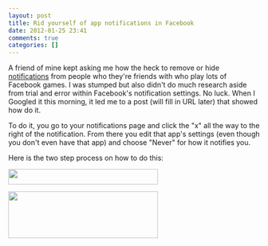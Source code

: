 ```yaml
---
layout: post
title: Rid yourself of app notifications in Facebook
date: 2012-01-25 23:41
comments: true
categories: []
---
```

A friend of mine kept asking me how the heck to remove or hide <a href="https://www.facebook.com/notifications">notifications</a> from people who they're friends with who play lots of Facebook games. I was stumped but also didn't do much research aside from trial and error within Facebook's notification settings. No luck. When I Googled it this morning, it led me to a post (will fill in URL later) that showed how do it.

To do it, you go to your notifications page and click the "x" all the way to the right of the notification. From there you edit that app's settings (even though you don't even have that app) and choose "Never" for how it notifies you.

Here is the two step process on how to do this:

<a href="http://computerninja.com/files/2012/01/change_app_settings.png"><img class="alignnone size-medium wp-image-217" title="change_app_settings" src="http://computerninja.com/files/2012/01/change_app_settings-300x31.png" alt="" width="300" height="31" /></a>

<a href="http://computerninja.com/files/2012/01/change_app_settings.png">
</a>

<a href="http://computerninja.com/files/2012/01/app_settings.png"><img class="alignnone size-medium wp-image-216" title="app_settings" src="http://computerninja.com/files/2012/01/app_settings-300x94.png" alt="" width="300" height="94" /></a>
